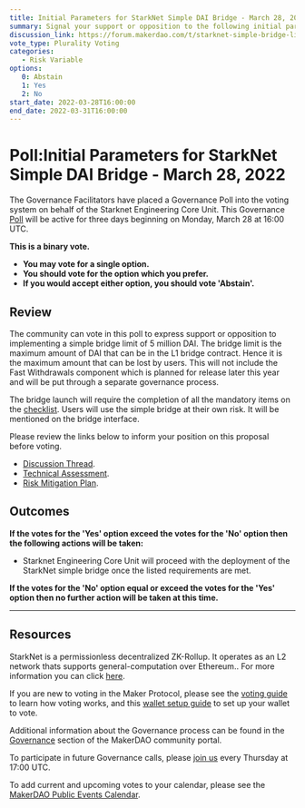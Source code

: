 ```yaml
---
title: Initial Parameters for StarkNet Simple DAI Bridge - March 28, 2022
summary: Signal your support or opposition to the following initial parameters that will be used in the deployment of StarkNet Simple Bridge.
discussion_link: https://forum.makerdao.com/t/starknet-simple-bridge-limit-poll-risk-assessment-mitigation/14158
vote_type: Plurality Voting
categories:
   - Risk Variable
options:
   0: Abstain
   1: Yes
   2: No
start_date: 2022-03-28T16:00:00
end_date: 2022-03-31T16:00:00
---
```

# Poll:Initial Parameters for StarkNet Simple DAI Bridge - March 28, 2022

The Governance Facilitators have placed a Governance Poll into the voting system on behalf of the Starknet Engineering Core Unit. This Governance [Poll](https://community-development.makerdao.com/en/learn/governance/on-chain-gov) will be active for three days beginning on Monday, March 28 at 16:00 UTC.

**This is a binary vote.** 
- **You may vote for a single option.** 
- **You should vote for the option which you prefer.**
- **If you would accept either option, you should vote 'Abstain'.**

## Review
The community can vote in this poll to express support or opposition to implementing a simple bridge limit of 5 million DAI. The bridge limit is the maximum amount of DAI that can be in the L1 bridge contract. Hence it is the maximum amount that can be lost by users. This will not include the Fast Withdrawals component which is planned for release later this year and will be put through a separate governance process.

The bridge launch will require the completion of all the mandatory items on the [checklist](https://docs.google.com/spreadsheets/d/1lg4LFQCW7x4bcR8gEgHoE7DB2rqa4GA4DPSUdMOgBsI/edit#gid=718243816).
Users will use the simple bridge at their own risk. It will be mentioned on the bridge interface.

Please review the links below to inform your position on this proposal before voting.

* [Discussion Thread](https://forum.makerdao.com/t/starknet-simple-bridge-limit-poll-risk-assessment-mitigation/14158). 
* [Technical Assessment](https://forum.makerdao.com/t/starknet-dai-bridge-and-starknet-platform-technical-risk-assessment/13950).
* [Risk Mitigation Plan](https://docs.google.com/spreadsheets/d/1aByYNfjz1m7o9jyiIhHq-G6OEKq--wu0eoQXzVgc4XE/edit#gid=0). 

## Outcomes

**If the votes for the 'Yes' option exceed the votes for the 'No' option then the following actions will be taken:**
* Starknet Engineering Core Unit will proceed with the deployment of the StarkNet simple bridge once the listed requirements are met.

**If the votes for the 'No' option equal or exceed the votes for the 'Yes' option then no further action will be taken at this time.**

---

## Resources

StarkNet is a permissionless decentralized ZK-Rollup. It operates as an L2 network thats supports general-computation over Ethereum.. For more information you can click [here](https://starknet.io/).

If you are new to voting in the Maker Protocol, please see the [voting guide](https://community-development.makerdao.com/en/learn/governance/how-voting-works/) to learn how voting works, and this [wallet setup guide](https://community-development.makerdao.com/en/learn/governance/voting-setup/) to set up your wallet to vote.

Additional information about the Governance process can be found in the [Governance](https://community-development.makerdao.com/en/learn/governance) section of the MakerDAO community portal.

To participate in future Governance calls, please [join us](https://github.com/makerdao/community/tree/master/governance/governance-and-risk-meetings) every Thursday at 17:00 UTC.

To add current and upcoming votes to your calendar, please see the [MakerDAO Public Events Calendar](https://calendar.google.com/calendar/embed?src=makerdao.com_3efhm2ghipksegl009ktniomdk%40group.calendar.google.com&ctz=UTC&mode=week&showCalendars=0&showPrint=0).
